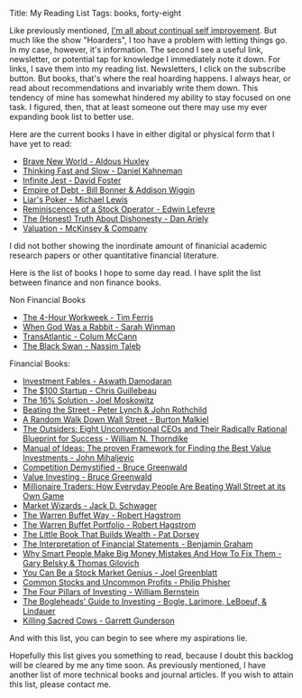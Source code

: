 Title: My Reading List
Tags: books, forty-eight

Like previously mentioned, [I'm all about continual self
improvement](http://giorgiodelgado.ca/the-starbucks-alternative.html). But much like the show "Hoarders", I too have a
problem with letting things go. In my case, however, it's information. The
second I see a useful link, newsletter, or potential tap for knowledge I
immediately note it down. For links, I save them into my reading list.
Newsletters, I click on the subscribe button. But books, that's where the real
hoarding happens. I always hear, or read about recommendations and invariably
write them down. This tendency of mine has somewhat hindered my ability to
stay focused on one task. I figured, then, that at least someone out there may
use my ever expanding book list to better use.



Here are the current books I have in either digital or physical form that I
have yet to read:

  * [Brave New World - Aldous Huxley](http://www.amazon.com/Brave-New-World-Aldous-Huxley/dp/0060850523)
  * [Thinking Fast and Slow - Daniel Kahneman](http://www.amazon.ca/Thinking-Fast-Slow-Daniel-Kahneman/dp/0374533555)
  * [Infinite Jest - David Foster](http://www.amazon.ca/Infinite-Jest-David-Foster-Wallace/dp/0316066524)
  * [Empire of Debt - Bill Bonner & Addison Wiggin](http://www.amazon.com/The-New-Empire-Debt-Financial/dp/B00BRB7UWW)
  * [Liar's Poker - Michael Lewis](http://www.amazon.ca/Liars-Poker-Michael-Lewis/dp/039333869X)
  * [Reminiscences of a Stock Operator - Edwin Lefevre](http://www.amazon.com/Reminiscences-Stock-Operator-Edwin-Lefevre/dp/1479161047/ref=tmm_pap_title_0)
  * [The (Honest) Truth About Dishonesty - Dan Ariely](http://www.amazon.ca/Honest-Truth-About-Dishonesty-Everyone-Especially/dp/0062183613)
  * [Valuation - McKinsey & Company](http://www.amazon.ca/Valuation-Measuring-Managing-Companies-University/dp/0470424702)

I did not bother showing the inordinate amount of finanicial academic research
papers or other quantitative financial literature.



Here is the list of books I hope to some day read. I have split the list
between finance and non finance books.



Non Financial Books

  * [The 4-Hour Workweek - Tim Ferris](http://www.amazon.com/The-4-Hour-Workweek-Anywhere-Expanded/dp/0307465357)
  * [When God Was a Rabbit - Sarah Winman](http://www.amazon.com/gp/product/0755379284?ie=UTF8&tag=httpwwwgoodco-20&linkCode=as2&camp=1789&creative=9325&creativeASIN=0755379284&SubscriptionId=1MGPYB6YW3HWK55XCGG2)
  * [TransAtlantic - Colum McCann](http://www.amazon.com/TransAtlantic-A-Novel-Colum-McCann/dp/1400069599)
  * [The Black Swan - Nassim Taleb](http://www.amazon.ca/The-Black-Swan-Improbable-Robustness/dp/081297381X)

Financial Books:

  * [Investment Fables - Aswath Damodaran](http://www.amazon.com/Investment-Fables-Exposing-Myths-Strategies/dp/0131403125)
  * [The $100 Startup - Chris Guillebeau](http://www.amazon.ca/The-100-Startup-Reinvent-Living/dp/0307951529)
  * [The 16% Solution - Joel Moskowitz](http://www.amazon.com/The-16-Solution-Low-Interest-Certificates/dp/0740769626)
  * [Beating the Street - Peter Lynch & John Rothchild](http://www.amazon.ca/Beating-Street-Peter-Lynch/dp/0671891634)
  * [A Random Walk Down Wall Street - Burton Malkiel](http://www.amazon.ca/Random-Walk-Down-Wall-Street/dp/0393330338)
  * [The Outsiders: Eight Unconventional CEOs and Their Radically Rational Blueprint for Success - William N. Thorndike](http://www.amazon.ca/The-Outsiders-Unconventional-Radically-Blueprint/dp/1422162672)
  * [Manual of Ideas: The proven Framework for Finding the Best Value Investments - John Mihaljevic](http://www.amazon.ca/The-Manual-Ideas-Framework-Investments/dp/1118083652)
  * [Competition Demystified - Bruce Greenwald](http://www.amazon.ca/Competition-Demystified-Radically-Simplified-Approach/dp/1591841801)
  * [Value Investing - Bruce Greenwald](http://www.amazon.com/Value-Investing-Graham-Buffett-Finance/dp/0471463396)
  * [Millionaire Traders: How Everyday People Are Beating Wall Street at its Own Game](http://www.amazon.ca/Millionaire-Traders-Everyday-People-Beating/dp/0470452544)
  * [Market Wizards - Jack D. Schwager](http://www.amazon.com/Market-Wizards-Interviews-Selection-Investment/dp/1592802796)
  * [The Warren Buffet Way - Robert Hagstrom](http://www.amazon.ca/The-Warren-Buffett-Way-Investment/dp/0471177504)
  * [The Warren Buffet Portfolio - Robert Hagstrom](http://www.amazon.ca/The-Warren-Buffett-Portfolio-Investment/dp/0471392642)
  * [The Little Book That Builds Wealth - Pat Dorsey](http://www.amazon.ca/Little-Book-That-Builds-Wealth/dp/047022651X)
  * [The Interpretation of Financial Statements - Benjamin Graham](http://www.amazon.ca/Interpretation-Financial-Statements-Benjamin-Graham/dp/0887309135)
  * [Why Smart People Make Big Money Mistakes And How To Fix Them - Gary Belsky & Thomas Gilovich](http://www.amazon.ca/Smart-People-Money-Mistakes-Correct/dp/0684859386)
  * [You Can Be a Stock Market Genius - Joel Greenblatt](http://www.amazon.ca/You-Can-Stock-Market-Genius/dp/0684840073)
  * [Common Stocks and Uncommon Profits - Philip Phisher](http://www.amazon.com/Uncommon-Profits-Writings-Investment-Classics/dp/0471119288)
  * [The Four Pillars of Investing - William Bernstein](http://www.amazon.ca/The-Four-Pillars-Investing-Portfolio/dp/0972488987)
  * [The Bogleheads' Guide to Investing - Bogle, Larimore, LeBoeuf, & Lindauer](http://www.amazon.com/Bogleheads-Guide-Investing-Taylor-Larimore/dp/0470067365)
  * [Killing Sacred Cows - Garrett Gunderson](http://www.amazon.ca/Killing-Sacred-Cows-Overcoming-Destroying/dp/1929774516)

And with this list, you can begin to see where my aspirations lie.



Hopefully this list gives you something to read, because I doubt this backlog
will be cleared by me any time soon. As previously mentioned, I have another
list of more technical books and journal articles. If you wish to attain this
list, please contact me.

